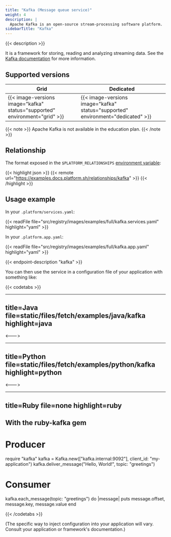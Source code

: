 ```yaml
---
title: "Kafka (Message queue service)"
weight: 4
description: |
  Apache Kafka is an open-source stream-processing software platform.
sidebarTitle: "Kafka"
---
```


{{< description >}}

It is a framework for storing, reading and analyzing streaming data. See the [Kafka documentation](https://kafka.apache.org/documentation) for more information.

## Supported versions

| **Grid** | **Dedicated** |
|----------------------------------|---------------|
|  {{< image-versions image="kafka" status="supported" environment="grid" >}} | {{< image-versions image="kafka" status="supported" environment="dedicated" >}} |


{{< note >}}
Apache Kafka is not available in the education plan.
{{< /note >}}
## Relationship

The format exposed in the ``$PLATFORM_RELATIONSHIPS`` [environment variable](/development/variables.md#platformsh-provided-variables):

{{< highlight json >}}
{{< remote url="https://examples.docs.platform.sh/relationships/kafka" >}}
{{< /highlight >}}

## Usage example

In your ``.platform/services.yaml``:

{{< readFile file="src/registry/images/examples/full/kafka.services.yaml" highlight="yaml" >}}

In your ``.platform.app.yaml``:

{{< readFile file="src/registry/images/examples/full/kafka.app.yaml" highlight="yaml" >}}

{{< endpoint-description "kafka" >}}

You can then use the service in a configuration file of your application with something like:

{{< codetabs >}}

---
title=Java
file=static/files/fetch/examples/java/kafka
highlight=java
---

<--->

---
title=Python
file=static/files/fetch/examples/python/kafka
highlight=python
---

<--->

---
title=Ruby
file=none
highlight=ruby
---
## With the ruby-kafka gem

# Producer
require "kafka"
kafka = Kafka.new(["kafka.internal:9092"], client_id: "my-application")
kafka.deliver_message("Hello, World!", topic: "greetings")

# Consumer
kafka.each_message(topic: "greetings") do |message|
  puts message.offset, message.key, message.value
end

{{< /codetabs >}}

(The specific way to inject configuration into your application will vary. Consult your application or framework's documentation.)
